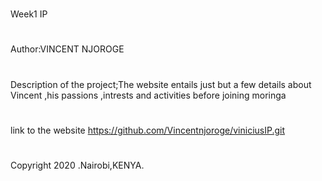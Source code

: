 #
Week1 IP
#
Author:VINCENT NJOROGE
#
Description of the project;The website entails just but a few details about Vincent ,his passions ,intrests and activities before joining moringa
#
#
link to the website https://github.com/Vincentnjoroge/viniciusIP.git
# 
Copyright 2020 .Nairobi,KENYA.
